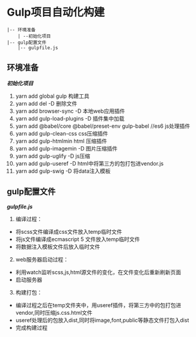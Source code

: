 # Gulp项目自动化构建

```
|-- 环境准备  
    | --初始化项目
|-- gulp配置文件
    |-- gulpfile.js

```

## 环境准备 
***初始化项目***
1. yarn add global gulp 构建工具
2. yarn add del  -D  删除文件
3. yarn add browser-sync -D 本地web应用插件
3. yarn add gulp-load-plugins -D 插件集中加载
4. yarn add @babel/core @babel/preset-env gulp-babel //es6 js处理插件
5. yarn add gulp-clean-css css压缩插件
6. yarn add gulp-htmlmin html 压缩插件
7. yarn add gulp-imagemin -D 图片压缩插件
8. yarn add gulp-uglify -D js压缩
9. yarn add gulp-useref -D html中将第三方的包打包进vendor.js
10. yarn add gulp-swig -D 将data注入模板

## gulp配置文件
***gulpfile.js***
1. 编译过程：
- 将scss文件编译成css文件放入temp临时文件  
- 将js文件编译成ecmascript 5 文件放入temp临时文件  
- 将数据注入模板文件后放入临时文件  
2. web服务器启动过程：
- 利用watch监听scss,js,html源文件的变化，在文件变化后重新刷新页面
- 启动服务器
3. 构建打包：
- 编译过程之后在temp文件夹中，用useref插件，将第三方中的包打包进vendor,同时压缩js.css.html文件
- useref处理后的包放入dist,同时将image,font,public等静态文件打包入dist
- 完成构建过程
